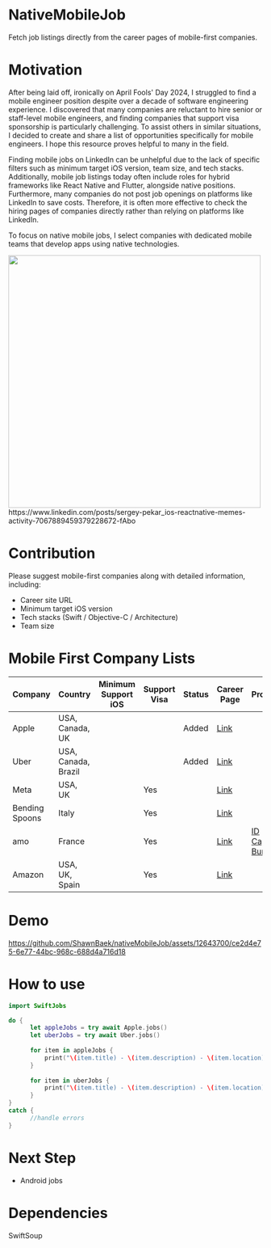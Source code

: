 # NativeMobileJob
Fetch job listings directly from the career pages of mobile-first companies.

# Motivation
After being laid off, ironically on April Fools' Day 2024, I struggled to find a mobile engineer position despite over a decade of software engineering experience. I discovered that many companies are reluctant to hire senior or staff-level mobile engineers, and finding companies that support visa sponsorship is particularly challenging. To assist others in similar situations, I decided to create and share a list of opportunities specifically for mobile engineers. I hope this resource proves helpful to many in the field.

Finding mobile jobs on LinkedIn can be unhelpful due to the lack of specific filters such as minimum target iOS version, team size, and tech stacks. Additionally, mobile job listings today often include roles for hybrid frameworks like React Native and Flutter, alongside native positions. Furthermore, many companies do not post job openings on platforms like LinkedIn to save costs. Therefore, it is often more effective to check the hiring pages of companies directly rather than relying on platforms like LinkedIn.

To focus on native mobile jobs, I select companies with dedicated mobile teams that develop apps using native technologies.

<img src="https://github.com/ShawnBaek/nativeMobileJob/assets/12643700/5695420f-c001-48bf-a514-34d27d3f7097" width=500>
<br>
https://www.linkedin.com/posts/sergey-pekar_ios-reactnative-memes-activity-7067889459379228672-fAbo

# Contribution
Please suggest mobile-first companies along with detailed information, including:
- Career site URL
- Minimum target iOS version
- Tech stacks (Swift / Objective-C / Architecture)
- Team size

# Mobile First Company Lists
| Company        | Country             | Minimum Support iOS | Support Visa | Status | Career Page                                 | Products                                                                                          |
|----------------|---------------------|---------------------|--------------|--------|---------------------------------------------|---------------------------------------------------------------------------------------------------|
| Apple          | USA, Canada, UK     |                     |              | Added  | [Link](https://jobs.apple.com)              |                                                                                                   |
| Uber           | USA, Canada, Brazil |                     |              | Added  | [Link](https://www.uber.com/us/en/careers/) |                                                                                                   |
| Meta           | USA, UK             |                     | Yes          |        | [Link](https://www.metacareers.com)         |                                                                                                   |
| Bending Spoons | Italy               |                     | Yes          |        | [Link](https://jobs.bendingspoons.com)      |                                                                                                   |
| amo            | France              |                     | Yes          |        | [Link](https://amo.co/jobs/)                | [ID](https://get.amo.co/id) [Capture](https://get.amo.co/capture) [Bump](https://get.amo.co/bump) |
| Amazon         | USA, UK, Spain      |                     | Yes          |        | [Link](https://www.amazon.jobs/en/)         |                                                                                                   |


# Demo
https://github.com/ShawnBaek/nativeMobileJob/assets/12643700/ce2d4e75-6e77-44bc-968c-688d4a716d18

# How to use

```swift
import SwiftJobs

do {
      let appleJobs = try await Apple.jobs()
      let uberJobs = try await Uber.jobs()
            
      for item in appleJobs {
          print("\(item.title) - \(item.description) - \(item.location)")
      }
      
      for item in uberJobs {
          print("\(item.title) - \(item.description) - \(item.location)")
      }
}
catch {
      //handle errors
}
```

# Next Step
- Android jobs

# Dependencies
SwiftSoup
